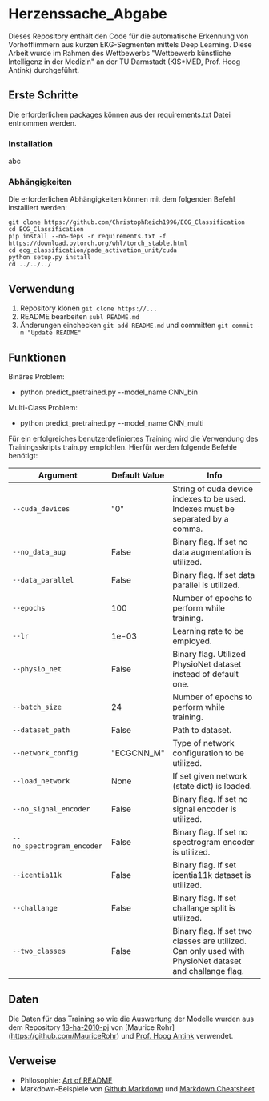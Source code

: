 # Herzenssache_Abgabe
Dieses Repository enthält den Code für die automatische Erkennung von Vorhofflimmern aus kurzen EKG-Segmenten mittels Deep Learning. Diese Arbeit wurde im Rahmen des Wettbewerbs "Wettbewerb künstliche Intelligenz in der Medizin" an der TU Darmstadt (KIS*MED, Prof. Hoog Antink) durchgeführt.

## Erste Schritte
Die erforderlichen packages können aus der requirements.txt Datei entnommen werden.
### Installation
abc
### Abhängigkeiten

Die erforderlichen Abhängigkeiten können mit dem folgenden Befehl installiert werden:
```
git clone https://github.com/ChristophReich1996/ECG_Classification
cd ECG_Classification
pip install --no-deps -r requirements.txt -f https://download.pytorch.org/whl/torch_stable.html
cd ecg_classification/pade_activation_unit/cuda
python setup.py install
cd ../../../
```
## Verwendung

1. Repository klonen `git clone https://...`
2. README bearbeiten `subl README.md`
3. Änderungen einchecken `git add README.md` und committen `git commit -m "Update README"`

## Funktionen

Binäres Problem:
- python predict_pretrained.py --model_name CNN_bin

Multi-Class Problem:
- python predict_pretrained.py --model_name CNN_multi


Für ein erfolgreiches benutzerdefiniertes Training wird die Verwendung des Trainingsskripts train.py empfohlen. Hierfür werden folgende Befehle benötigt:

| Argument | Default Value | Info |
| --- | --- | --- |
| `--cuda_devices` | "0" | String of cuda device indexes to be used. Indexes must be separated by a comma. |
| `--no_data_aug` | False | Binary flag. If set no data augmentation is utilized. |
| `--data_parallel` | False | Binary flag. If set data parallel is utilized. |
| `--epochs` | 100 | Number of epochs to perform while training. |
| `--lr` | 1e-03 | Learning rate to be employed. |
| `--physio_net` | False | Binary flag. Utilized PhysioNet dataset instead of default one. |
| `--batch_size` | 24 | Number of epochs to perform while training. |
| `--dataset_path` | False | Path to dataset. |
| `--network_config` | "ECGCNN_M" | Type of network configuration to be utilized. |
| `--load_network` | None | If set given network (state dict) is loaded. |
| `--no_signal_encoder` | False | Binary flag. If set no signal encoder is utilized. |
| `--no_spectrogram_encoder` | False | Binary flag. If set no spectrogram encoder is utilized. |
| `--icentia11k` | False | Binary flag. If set icentia11k dataset is utilized. |
| `--challange` | False | Binary flag. If set challange split is utilized. |
| `--two_classes` | False | Binary flag. If set two classes are utilized. Can only used with PhysioNet dataset and challange flag. |

## Daten

Die Daten für das Training so wie die Auswertung der Modelle wurden aus dem Repository [18-ha-2010-pj](https://github.com/KISMED-TUDa/18-ha-2010-pj) von 
[Maurice Rohr] (https://github.com/MauriceRohr) und [Prof. Hoog Antink](https://github.com/hogius) verwendet.

## Verweise

- Philosophie: [Art of README](https://github.com/noffle/art-of-readme)
- Markdown-Beispiele von [Github Markdown](https://guides.github.com/features/mastering-markdown/) und [Markdown Cheatsheet](https://github.com/adam-p/markdown-here/wiki/Markdown-Cheatsheet)

